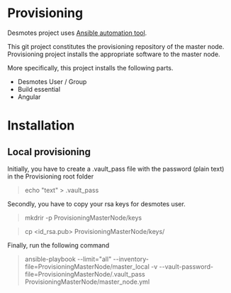 # Provisioning

Desmotes project uses [Ansible automation tool](https://www.ansible.com/).

This git project constitutes the provisioning repository of the master node. Provisioning project installs the appropriate software to the master node.

More specifically, this project installs the following parts.

* Desmotes User / Group
* Build essential
* Angular

# Installation 
 
## Local provisioning

Initially, you have to create a .vault_pass file with the password (plain text) in the Provisioning root folder

> echo "text" >  .vault_pass 

Secondly, you have to copy your rsa keys for desmotes user.

> mkdrir -p ProvisioningMasterNode/keys

> cp <id_rsa.pub> ProvisioningMasterNode/keys/

Finally, run the following command

> ansible-playbook --limit="all" --inventory-file=ProvisioningMasterNode/master_local -v --vault-password-file=ProvisioningMasterNode/.vault_pass ProvisioningMasterNode/master_node.yml
